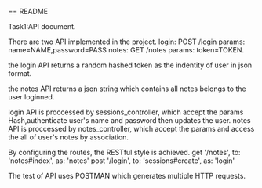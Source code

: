 == README

Task1:API document.

There are two API implemented in the project.
login: POST /login   params: name=NAME,password=PASS
notes: GET /notes    params: token=TOKEN.

the login API returns a random hashed token as the indentity of user in json format.

the notes API returns a json string which contains all notes belongs to the user loginned.

login API is proccessed by sessions_controller, which accept the params Hash,authenticate user's name and password then updates the user.
notes API is proccessed by notes_controller, which accept the params and access the all of user's notes by association.

By configuring the routes, the RESTful style is achieved.
 get '/notes', to: 'notes#index', as: 'notes'
 post '/login', to: 'sessions#create', as: 'login'


The test of API uses POSTMAN which generates multiple HTTP requests.